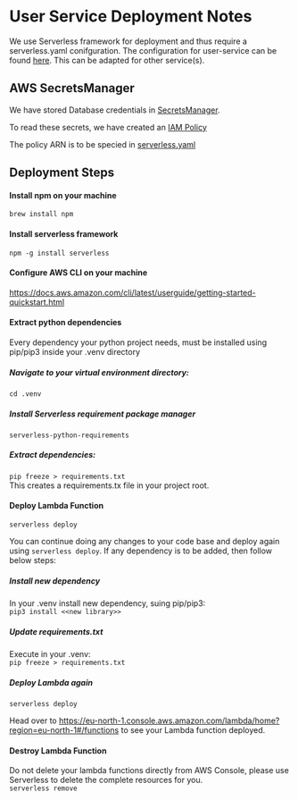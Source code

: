 # User Service Deployment Notes

We use Serverless framework for deployment and thus require a serverless.yaml conifguration. The configuration for user-service can be found [here](https://github.com/XOMO-PS/implementation/blob/main/services/user-service/serverless.yaml).
This can be adapted for other service(s).

## AWS SecretsManager
We have stored Database credentials in [SecretsManager](https://eu-north-1.console.aws.amazon.com/secretsmanager/listsecrets?region=eu-north-1).

To read these secrets, we have created an [IAM Policy](https://us-east-1.console.aws.amazon.com/iam/home?region=eu-north-1#/policies/details/arn%3Aaws%3Aiam%3A%3A381492106198%3Apolicy%2FUserServiceReadSecrets?section=permissions)

The policy ARN is to be specied in [serverless.yaml](https://github.com/XOMO-PS/implementation/blob/main/services/user-service/serverless.yaml#L13)

## Deployment Steps
#### Install npm on your machine
`brew install npm`

#### Install serverless framework 
`npm -g install serverless`

#### Configure AWS CLI on your machine
https://docs.aws.amazon.com/cli/latest/userguide/getting-started-quickstart.html

#### Extract python dependencies
Every dependency your python project needs, must be installed using pip/pip3 inside your .venv directory
##### Navigate to your virtual environment directory:
`cd .venv`
##### Install Serverless requirement package manager
`serverless-python-requirements`
##### Extract dependencies:
`pip freeze > requirements.txt`     
This creates a requirements.tx file in your project root.

#### Deploy Lambda Function
`serverless deploy`     

You can continue doing any changes to your code base and deploy again using `serverless deploy`. 
If any dependency is to be added, then follow below steps:
##### Install new dependency 
In your .venv install new dependency, suing pip/pip3:       
`pip3 install <<new library>>`
##### Update requirements.txt
Execute in your .venv:      
`pip freeze > requirements.txt`

##### Deploy Lambda again
`serverless deploy`

Head over to https://eu-north-1.console.aws.amazon.com/lambda/home?region=eu-north-1#/functions  to see your Lambda function deployed.
#### Destroy Lambda Function
Do not delete your lambda functions directly from AWS Console, please use Serverless to delete the complete resources for you.      
`serverless remove`


